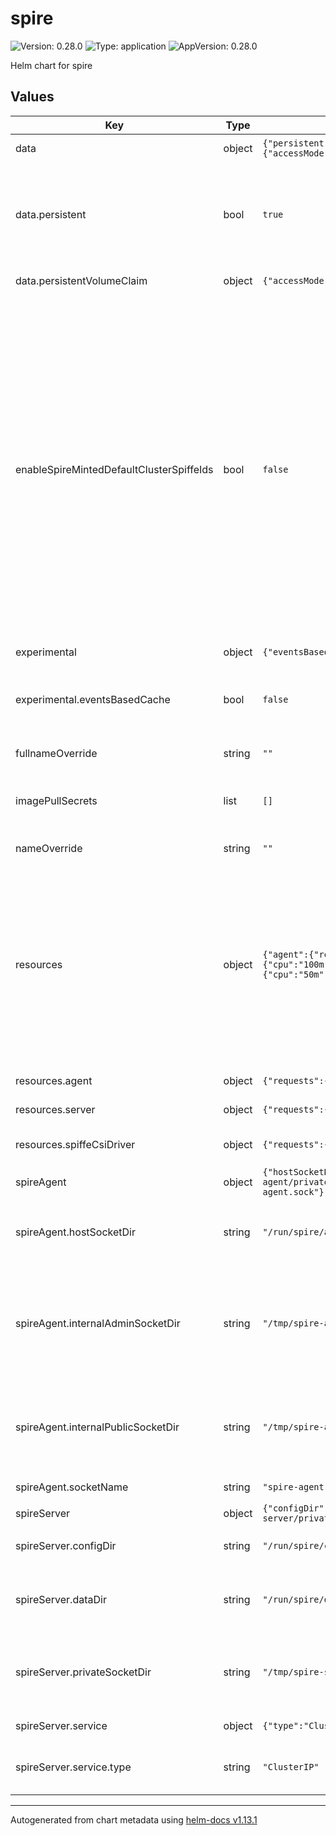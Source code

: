 # spire

![Version: 0.28.0](https://img.shields.io/badge/Version-0.28.0-informational?style=flat-square) ![Type: application](https://img.shields.io/badge/Type-application-informational?style=flat-square) ![AppVersion: 0.28.0](https://img.shields.io/badge/AppVersion-0.28.0-informational?style=flat-square)

Helm chart for spire

## Values

| Key | Type | Default | Description |
|-----|------|---------|-------------|
| data | object | `{"persistent":true,"persistentVolumeClaim":{"accessMode":"ReadWriteOnce","size":"1Gi","storageClass":""}}` | Persistence settings for the SPIRE Server. |
| data.persistent | bool | `true` | Persistence is enabled by default. However, you are recommended to provide your own storage class if you are using a cloud provider or a storage solution that supports dynamic provisioning. |
| data.persistentVolumeClaim | object | `{"accessMode":"ReadWriteOnce","size":"1Gi","storageClass":""}` | Define the PVC if `persistent` is true. |
| enableSpireMintedDefaultClusterSpiffeIds | bool | `false` | SPIRE assigns a default Cluster SPIFFE ID to all workloads in the cluster. The SPIFFEID SPIRE assigns by default is not aligned with the SPIFFE ID format that VSecM Safe expects. Also, you might not want SPIRE to assign SPIFFE IDs to every single workload you have in your cluster if you are not using SPIRE to attest those workloads. Therefore, this option is set to false by default.  If you set this to true, make sure you update `safeSpiffeIdTemplate` `sentinelSpiffeIdTemplate`, `keystoneSpiffeIdTemplate`, `workloadNameRegExp`, `workloadSpiffeIdPrefix`, `safeSpiffeIdPrefix`, `sentinelSpiffeIdPrefix` and other relevant configurations to match with what SPIRE assigns. |
| experimental | object | `{"eventsBasedCache":false}` | Experimental settings. |
| experimental.eventsBasedCache | bool | `false` | eventsBasedCache is known to significantly improve SPIRE Server performance. It is set to `false` by default, just in case. |
| fullnameOverride | string | `""` | The fullname override of the chart. |
| imagePullSecrets | list | `[]` | Override it with an image pull secret that you need as follows: imagePullSecrets:  - name: my-registry-secret |
| nameOverride | string | `""` | The name override of the chart. |
| resources | object | `{"agent":{"requests":{"cpu":"50m","memory":"512Mi"}},"server":{"requests":{"cpu":"100m","memory":"1Gi"}},"spiffeCsiDriver":{"requests":{"cpu":"50m","memory":"128Mi"}}}` | These are the default resources suitable for a moderate SPIRE usage. Of course, it's best to do your own benchmarks and update these requests and limits to your production needs accordingly. That being said, as a rule of thumb, do not limit the CPU request on SPIRE Agent and SPIRE server. It's best to let them leverage the available excess CPU, if available. |
| resources.agent | object | `{"requests":{"cpu":"50m","memory":"512Mi"}}` | SPIRE Agent resource requests and limits. |
| resources.server | object | `{"requests":{"cpu":"100m","memory":"1Gi"}}` | SPIRE Server resource requests and limits. |
| resources.spiffeCsiDriver | object | `{"requests":{"cpu":"50m","memory":"128Mi"}}` | SPIFFE CSI Driver resource requests and limits. |
| spireAgent | object | `{"hostSocketDir":"/run/spire/agent-sockets","internalAdminSocketDir":"/tmp/spire-agent/private","internalPublicSocketDir":"/tmp/spire-agent/public","socketName":"spire-agent.sock"}` | SPIRE Agent settings. |
| spireAgent.hostSocketDir | string | `"/run/spire/agent-sockets"` | The corresponding SPIRE Agent socket directory on the host. SPIRE Agents and SPIFFE CSI Driver shares this directory. |
| spireAgent.internalAdminSocketDir | string | `"/tmp/spire-agent/private"` | The corresponding SPIRE Agent internal admin directory in the container. The configuration should match the SPIRE Agent configuration and SPIRE Agent DaemonSet. You are advised not to change this value. |
| spireAgent.internalPublicSocketDir | string | `"/tmp/spire-agent/public"` | The corresponding SPIRE Agent internal socket directory in the container. The configuration should match the SPIRE Agent configuration and SPIRE Agent DaemonSet. |
| spireAgent.socketName | string | `"spire-agent.sock"` | The SPIRE Agent socket name. |
| spireServer | object | `{"configDir":"/run/spire/config","dataDir":"/run/spire/data","privateSocketDir":"/tmp/spire-server/private","service":{"type":"ClusterIP"}}` | SPIRE Server settings. |
| spireServer.configDir | string | `"/run/spire/config"` | The configuration directory for the SPIRE Server. |
| spireServer.dataDir | string | `"/run/spire/data"` | The data directory for the SPIRE Server. SPIRE Server’s ConfigMap and StatefulSet should agree on this directory. |
| spireServer.privateSocketDir | string | `"/tmp/spire-server/private"` | The private socket directory for the SPIRE Server. SPIRE Server’s ConfigMap and StatefulSet should agree on this directory. |
| spireServer.service | object | `{"type":"ClusterIP"}` | Service details for the SPIRE Server. |
| spireServer.service.type | string | `"ClusterIP"` | Service type. Possible values are: ClusterIP, NodePort, LoadBalancer. Defaults to `ClusterIP`. |

----------------------------------------------
Autogenerated from chart metadata using [helm-docs v1.13.1](https://github.com/norwoodj/helm-docs/releases/v1.13.1)
